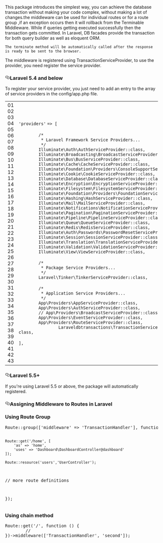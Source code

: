 This package introduces the simplest way, you can achieve the database transaction without making your code complex, without making a lot of changes.the middleware can be used for individual routes or for a route group ,if an exception occurs then it will rollback from the Terminable Middleware. While if queries getting executed successfully then the transaction gets committed. In Laravel, DB facades provide the transaction for both query builder as well as eloquent ORM.

    The terminate method will be automatically called after the response is ready to be sent to the browser.
The middleware is registered using TransactionServiceProvider, to use the provider, you need register the service provider.
<h3><a id="user-content-laravel-55" class="anchor" aria-hidden="true" href="#laravel-55"><svg class="octicon octicon-link" viewBox="0 0 16 16" version="1.1" width="16" height="16" aria-hidden="true"><path fill-rule="evenodd" d="M4 9h1v1H4c-1.5 0-3-1.69-3-3.5S2.55 3 4 3h4c1.45 0 3 1.69 3 3.5 0 1.41-.91 2.72-2 3.25V8.59c.58-.45 1-1.27 1-2.09C10 5.22 8.98 4 8 4H4c-.98 0-2 1.22-2 2.5S3 9 4 9zm9-3h-1v1h1c1 0 2 1.22 2 2.5S13.98 12 13 12H9c-.98 0-2-1.22-2-2.5 0-.83.42-1.64 1-2.09V6.25c-1.09.53-2 1.84-2 3.25C6 11.31 7.55 13 9 13h4c1.45 0 3-1.69 3-3.5S14.5 6 13 6z"></path></svg></a>Laravel 5.4 and below</h3>
To register your service provider, you just need to add an entry to the array of service providers in the config/app.php
file.

<div>
    <div id="highlighter_95058" class="syntaxhighlighter  php">
        <table border="0" cellpadding="0" cellspacing="0">
            <tbody>
                <tr>
                    <td class="gutter">
                        <div class="line number1 index0 alt2">01</div>
                        <div class="line number2 index1 alt1">02</div>
                        <div class="line number3 index2 alt2">03</div>
                        <div class="line number4 index3 alt1">04</div>
                        <div class="line number5 index4 alt2">05</div>
                        <div class="line number6 index5 alt1">06</div>
                        <div class="line number7 index6 alt2">07</div>
                        <div class="line number8 index7 alt1">08</div>
                        <div class="line number9 index8 alt2">09</div>
                        <div class="line number10 index9 alt1">10</div>
                        <div class="line number11 index10 alt2">11</div>
                        <div class="line number12 index11 alt1">12</div>
                        <div class="line number13 index12 alt2">13</div>
                        <div class="line number14 index13 alt1">14</div>
                        <div class="line number15 index14 alt2">15</div>
                        <div class="line number16 index15 alt1">16</div>
                        <div class="line number17 index16 alt2">17</div>
                        <div class="line number18 index17 alt1">18</div>
                        <div class="line number19 index18 alt2">19</div>
                        <div class="line number20 index19 alt1">20</div>
                        <div class="line number21 index20 alt2">21</div>
                        <div class="line number22 index21 alt1">22</div>
                        <div class="line number23 index22 alt2">23</div>
                        <div class="line number24 index23 alt1">24</div>
                        <div class="line number25 index24 alt2">25</div>
                        <div class="line number26 index25 alt1">26</div>
                        <div class="line number27 index26 alt2">27</div>
                        <div class="line number28 index27 alt1">28</div>
                        <div class="line number29 index28 alt2">29</div>
                        <div class="line number30 index29 alt1">30</div>
                        <div class="line number31 index30 alt2">31</div>
                        <div class="line number32 index31 alt1">32</div>
                        <div class="line number33 index32 alt2">33</div>
                        <div class="line number34 index33 alt1">34</div>
                        <div class="line number35 index34 alt2">35</div>
                        <div class="line number36 index35 alt1">36</div>
                        <div class="line number37 index36 alt2">37</div>
                        <div class="line number38 index37 alt1">38</div>
                        <div class="line number39 index38 alt2">39</div>
                        <div class="line number40 index39 alt1">40</div>
                        <div class="line number41 index40 alt2">41</div>
                        <div class="line number42 index41 alt1">42</div>
                        <div class="line number43 index42 alt2">43</div>
                    </td>
                    <td class="code">
                        <div class="container">
                            <div class="line number1 index0 alt2"><code class="php string">'providers'</code> <code
                                    class="php plain">=&gt; [</code></div>
                            <div class="line number2 index1 alt1"><code class="php spaces">&nbsp;</code>&nbsp;</div>
                            <div class="line number3 index2 alt2"><code
                                    class="php spaces">&nbsp;&nbsp;&nbsp;&nbsp;&nbsp;&nbsp;&nbsp;&nbsp;</code><code
                                    class="php comments">/*</code></div>
                            <div class="line number4 index3 alt1"><code
                                    class="php spaces">&nbsp;&nbsp;&nbsp;&nbsp;&nbsp;&nbsp;&nbsp;&nbsp;&nbsp;</code><code
                                    class="php comments">* Laravel Framework Service Providers...</code></div>
                            <div class="line number5 index4 alt2"><code
                                    class="php spaces">&nbsp;&nbsp;&nbsp;&nbsp;&nbsp;&nbsp;&nbsp;&nbsp;&nbsp;</code><code
                                    class="php comments">*/</code></div>
                            <div class="line number6 index5 alt1"><code
                                    class="php spaces">&nbsp;&nbsp;&nbsp;&nbsp;&nbsp;&nbsp;&nbsp;&nbsp;</code><code
                                    class="php plain">Illuminate\Auth\AuthServiceProvider::</code><code
                                    class="php keyword">class</code><code class="php plain">,</code></div>
                            <div class="line number7 index6 alt2"><code
                                    class="php spaces">&nbsp;&nbsp;&nbsp;&nbsp;&nbsp;&nbsp;&nbsp;&nbsp;</code><code
                                    class="php plain">Illuminate\Broadcasting\BroadcastServiceProvider::</code><code
                                    class="php keyword">class</code><code class="php plain">,</code></div>
                            <div class="line number8 index7 alt1"><code
                                    class="php spaces">&nbsp;&nbsp;&nbsp;&nbsp;&nbsp;&nbsp;&nbsp;&nbsp;</code><code
                                    class="php plain">Illuminate\Bus\BusServiceProvider::</code><code
                                    class="php keyword">class</code><code class="php plain">,</code></div>
                            <div class="line number9 index8 alt2"><code
                                    class="php spaces">&nbsp;&nbsp;&nbsp;&nbsp;&nbsp;&nbsp;&nbsp;&nbsp;</code><code
                                    class="php plain">Illuminate\Cache\CacheServiceProvider::</code><code
                                    class="php keyword">class</code><code class="php plain">,</code></div>
                            <div class="line number10 index9 alt1"><code
                                    class="php spaces">&nbsp;&nbsp;&nbsp;&nbsp;&nbsp;&nbsp;&nbsp;&nbsp;</code><code
                                    class="php plain">Illuminate\Foundation\Providers\ConsoleSupportServiceProvider::</code><code
                                    class="php keyword">class</code><code class="php plain">,</code></div>
                            <div class="line number11 index10 alt2"><code
                                    class="php spaces">&nbsp;&nbsp;&nbsp;&nbsp;&nbsp;&nbsp;&nbsp;&nbsp;</code><code
                                    class="php plain">Illuminate\Cookie\CookieServiceProvider::</code><code
                                    class="php keyword">class</code><code class="php plain">,</code></div>
                            <div class="line number12 index11 alt1"><code
                                    class="php spaces">&nbsp;&nbsp;&nbsp;&nbsp;&nbsp;&nbsp;&nbsp;&nbsp;</code><code
                                    class="php plain">Illuminate\Database\DatabaseServiceProvider::</code><code
                                    class="php keyword">class</code><code class="php plain">,</code></div>
                            <div class="line number13 index12 alt2"><code
                                    class="php spaces">&nbsp;&nbsp;&nbsp;&nbsp;&nbsp;&nbsp;&nbsp;&nbsp;</code><code
                                    class="php plain">Illuminate\Encryption\EncryptionServiceProvider::</code><code
                                    class="php keyword">class</code><code class="php plain">,</code></div>
                            <div class="line number14 index13 alt1"><code
                                    class="php spaces">&nbsp;&nbsp;&nbsp;&nbsp;&nbsp;&nbsp;&nbsp;&nbsp;</code><code
                                    class="php plain">Illuminate\Filesystem\FilesystemServiceProvider::</code><code
                                    class="php keyword">class</code><code class="php plain">,</code></div>
                            <div class="line number15 index14 alt2"><code
                                    class="php spaces">&nbsp;&nbsp;&nbsp;&nbsp;&nbsp;&nbsp;&nbsp;&nbsp;</code><code
                                    class="php plain">Illuminate\Foundation\Providers\FoundationServiceProvider::</code><code
                                    class="php keyword">class</code><code class="php plain">,</code></div>
                            <div class="line number16 index15 alt1"><code
                                    class="php spaces">&nbsp;&nbsp;&nbsp;&nbsp;&nbsp;&nbsp;&nbsp;&nbsp;</code><code
                                    class="php plain">Illuminate\Hashing\HashServiceProvider::</code><code
                                    class="php keyword">class</code><code class="php plain">,</code></div>
                            <div class="line number17 index16 alt2"><code
                                    class="php spaces">&nbsp;&nbsp;&nbsp;&nbsp;&nbsp;&nbsp;&nbsp;&nbsp;</code><code
                                    class="php plain">Illuminate\Mail\MailServiceProvider::</code><code
                                    class="php keyword">class</code><code class="php plain">,</code></div>
                            <div class="line number18 index17 alt1"><code
                                    class="php spaces">&nbsp;&nbsp;&nbsp;&nbsp;&nbsp;&nbsp;&nbsp;&nbsp;</code><code
                                    class="php plain">Illuminate\Notifications\NotificationServiceProvider::</code><code
                                    class="php keyword">class</code><code class="php plain">,</code></div>
                            <div class="line number19 index18 alt2"><code
                                    class="php spaces">&nbsp;&nbsp;&nbsp;&nbsp;&nbsp;&nbsp;&nbsp;&nbsp;</code><code
                                    class="php plain">Illuminate\Pagination\PaginationServiceProvider::</code><code
                                    class="php keyword">class</code><code class="php plain">,</code></div>
                            <div class="line number20 index19 alt1"><code
                                    class="php spaces">&nbsp;&nbsp;&nbsp;&nbsp;&nbsp;&nbsp;&nbsp;&nbsp;</code><code
                                    class="php plain">Illuminate\Pipeline\PipelineServiceProvider::</code><code
                                    class="php keyword">class</code><code class="php plain">,</code></div>
                            <div class="line number21 index20 alt2"><code
                                    class="php spaces">&nbsp;&nbsp;&nbsp;&nbsp;&nbsp;&nbsp;&nbsp;&nbsp;</code><code
                                    class="php plain">Illuminate\Queue\QueueServiceProvider::</code><code
                                    class="php keyword">class</code><code class="php plain">,</code></div>
                            <div class="line number22 index21 alt1"><code
                                    class="php spaces">&nbsp;&nbsp;&nbsp;&nbsp;&nbsp;&nbsp;&nbsp;&nbsp;</code><code
                                    class="php plain">Illuminate\Redis\RedisServiceProvider::</code><code
                                    class="php keyword">class</code><code class="php plain">,</code></div>
                            <div class="line number23 index22 alt2"><code
                                    class="php spaces">&nbsp;&nbsp;&nbsp;&nbsp;&nbsp;&nbsp;&nbsp;&nbsp;</code><code
                                    class="php plain">Illuminate\Auth\Passwords\PasswordResetServiceProvider::</code><code
                                    class="php keyword">class</code><code class="php plain">,</code></div>
                            <div class="line number24 index23 alt1"><code
                                    class="php spaces">&nbsp;&nbsp;&nbsp;&nbsp;&nbsp;&nbsp;&nbsp;&nbsp;</code><code
                                    class="php plain">Illuminate\Session\SessionServiceProvider::</code><code
                                    class="php keyword">class</code><code class="php plain">,</code></div>
                            <div class="line number25 index24 alt2"><code
                                    class="php spaces">&nbsp;&nbsp;&nbsp;&nbsp;&nbsp;&nbsp;&nbsp;&nbsp;</code><code
                                    class="php plain">Illuminate\Translation\TranslationServiceProvider::</code><code
                                    class="php keyword">class</code><code class="php plain">,</code></div>
                            <div class="line number26 index25 alt1"><code
                                    class="php spaces">&nbsp;&nbsp;&nbsp;&nbsp;&nbsp;&nbsp;&nbsp;&nbsp;</code><code
                                    class="php plain">Illuminate\Validation\ValidationServiceProvider::</code><code
                                    class="php keyword">class</code><code class="php plain">,</code></div>
                            <div class="line number27 index26 alt2"><code
                                    class="php spaces">&nbsp;&nbsp;&nbsp;&nbsp;&nbsp;&nbsp;&nbsp;&nbsp;</code><code
                                    class="php plain">Illuminate\View\ViewServiceProvider::</code><code
                                    class="php keyword">class</code><code class="php plain">,</code></div>
                            <div class="line number28 index27 alt1"><code class="php spaces">&nbsp;</code>&nbsp;</div>
                            <div class="line number29 index28 alt2"><code
                                    class="php spaces">&nbsp;&nbsp;&nbsp;&nbsp;&nbsp;&nbsp;&nbsp;&nbsp;</code><code
                                    class="php comments">/*</code></div>
                            <div class="line number30 index29 alt1"><code
                                    class="php spaces">&nbsp;&nbsp;&nbsp;&nbsp;&nbsp;&nbsp;&nbsp;&nbsp;&nbsp;</code><code
                                    class="php comments">* Package Service Providers...</code></div>
                            <div class="line number31 index30 alt2"><code
                                    class="php spaces">&nbsp;&nbsp;&nbsp;&nbsp;&nbsp;&nbsp;&nbsp;&nbsp;&nbsp;</code><code
                                    class="php comments">*/</code></div>
                            <div class="line number32 index31 alt1"><code
                                    class="php spaces">&nbsp;&nbsp;&nbsp;&nbsp;&nbsp;&nbsp;&nbsp;&nbsp;</code><code
                                    class="php plain">Laravel\Tinker\TinkerServiceProvider::</code><code
                                    class="php keyword">class</code><code class="php plain">,</code></div>
                            <div class="line number33 index32 alt2"><code class="php spaces">&nbsp;</code>&nbsp;</div>
                            <div class="line number34 index33 alt1"><code
                                    class="php spaces">&nbsp;&nbsp;&nbsp;&nbsp;&nbsp;&nbsp;&nbsp;&nbsp;</code><code
                                    class="php comments">/*</code></div>
                            <div class="line number35 index34 alt2"><code
                                    class="php spaces">&nbsp;&nbsp;&nbsp;&nbsp;&nbsp;&nbsp;&nbsp;&nbsp;&nbsp;</code><code
                                    class="php comments">* Application Service Providers...</code></div>
                            <div class="line number36 index35 alt1"><code
                                    class="php spaces">&nbsp;&nbsp;&nbsp;&nbsp;&nbsp;&nbsp;&nbsp;&nbsp;&nbsp;</code><code
                                    class="php comments">*/</code></div>
                            <div class="line number37 index36 alt2"><code
                                    class="php spaces">&nbsp;&nbsp;&nbsp;&nbsp;&nbsp;&nbsp;&nbsp;&nbsp;</code><code
                                    class="php plain">App\Providers\AppServiceProvider::</code><code
                                    class="php keyword">class</code><code class="php plain">,</code></div>
                            <div class="line number38 index37 alt1"><code
                                    class="php spaces">&nbsp;&nbsp;&nbsp;&nbsp;&nbsp;&nbsp;&nbsp;&nbsp;</code><code
                                    class="php plain">App\Providers\AuthServiceProvider::</code><code
                                    class="php keyword">class</code><code class="php plain">,</code></div>
                            <div class="line number39 index38 alt2"><code
                                    class="php spaces">&nbsp;&nbsp;&nbsp;&nbsp;&nbsp;&nbsp;&nbsp;&nbsp;</code><code
                                    class="php comments">// App\Providers\BroadcastServiceProvider::class,</code></div>
                            <div class="line number40 index39 alt1"><code
                                    class="php spaces">&nbsp;&nbsp;&nbsp;&nbsp;&nbsp;&nbsp;&nbsp;&nbsp;</code><code
                                    class="php plain">App\Providers\EventServiceProvider::</code><code
                                    class="php keyword">class</code><code class="php plain">,</code></div>
                            <div class="line number41 index40 alt2"><code
                                    class="php spaces">&nbsp;&nbsp;&nbsp;&nbsp;&nbsp;&nbsp;&nbsp;&nbsp;</code><code
                                    class="php plain">App\Providers\RouteServiceProvider::</code><code
                                    class="php keyword">class</code><code class="php plain">,</code></div>
                            <div class="line number42 index41 alt1"><code
                                    class="php spaces">&nbsp;&nbsp;&nbsp;&nbsp;&nbsp;&nbsp;&nbsp;&nbsp;</code><code
                                    class="php plain">        Laraveldbtransactions\TransactionServiceProvider::,
</code><code
                                    class="php keyword">class</code><code class="php plain">,</code></div>
                                    <br>
                            <div class="line number43 index42 alt2"><code class="php plain">],</code></div>
                        </div>
                    </td>
                </tr>
            </tbody>
        </table>
    </div>
</div>
<h3><a id="user-content-laravel-55" class="anchor" aria-hidden="true" href="#laravel-55"><svg class="octicon octicon-link" viewBox="0 0 16 16" version="1.1" width="16" height="16" aria-hidden="true"><path fill-rule="evenodd" d="M4 9h1v1H4c-1.5 0-3-1.69-3-3.5S2.55 3 4 3h4c1.45 0 3 1.69 3 3.5 0 1.41-.91 2.72-2 3.25V8.59c.58-.45 1-1.27 1-2.09C10 5.22 8.98 4 8 4H4c-.98 0-2 1.22-2 2.5S3 9 4 9zm9-3h-1v1h1c1 0 2 1.22 2 2.5S13.98 12 13 12H9c-.98 0-2-1.22-2-2.5 0-.83.42-1.64 1-2.09V6.25c-1.09.53-2 1.84-2 3.25C6 11.31 7.55 13 9 13h4c1.45 0 3-1.69 3-3.5S14.5 6 13 6z"></path></svg></a>Laravel 5.5+</h3>
If you're using Laravel 5.5 or above, the package will automatically registered.

<h3><a id="user-content-laravel-55" class="anchor" aria-hidden="true" href="#laravel-55"><svg class="octicon octicon-link" viewBox="0 0 16 16" version="1.1" width="16" height="16" aria-hidden="true"><path fill-rule="evenodd" d="M4 9h1v1H4c-1.5 0-3-1.69-3-3.5S2.55 3 4 3h4c1.45 0 3 1.69 3 3.5 0 1.41-.91 2.72-2 3.25V8.59c.58-.45 1-1.27 1-2.09C10 5.22 8.98 4 8 4H4c-.98 0-2 1.22-2 2.5S3 9 4 9zm9-3h-1v1h1c1 0 2 1.22 2 2.5S13.98 12 13 12H9c-.98 0-2-1.22-2-2.5 0-.83.42-1.64 1-2.09V6.25c-1.09.53-2 1.84-2 3.25C6 11.31 7.55 13 9 13h4c1.45 0 3-1.69 3-3.5S14.5 6 13 6z"></path></svg></a>Assigning Middleware to Routes in Laravel</h3>

<h3> Using Route Group</h3>
<pre class="lang-php prettyprint prettyprinted" style="">
Route::group(['middleware' => 'TransactionHandler'], function () {

    Route::get('/home', [
        'as' => 'home',
        'uses' => 'Dashboard\DashboardController@dashboard'
    ]);  

    Route::resource('users','UserController'); 

   // more route definitions

});</pre>

<h3> Using chain method</h3>

<pre class="lang-php prettyprint prettyprinted" style="">
Route::get('/', function () {
        //
})->middleware(['TransactionHandler', 'second']);
</pre>

